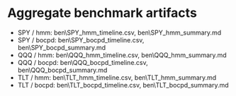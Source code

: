 # Aggregate benchmark artifacts

- SPY / hmm: ben\SPY_hmm_timeline.csv, ben\SPY_hmm_summary.md
- SPY / bocpd: ben\SPY_bocpd_timeline.csv, ben\SPY_bocpd_summary.md
- QQQ / hmm: ben\QQQ_hmm_timeline.csv, ben\QQQ_hmm_summary.md
- QQQ / bocpd: ben\QQQ_bocpd_timeline.csv, ben\QQQ_bocpd_summary.md
- TLT / hmm: ben\TLT_hmm_timeline.csv, ben\TLT_hmm_summary.md
- TLT / bocpd: ben\TLT_bocpd_timeline.csv, ben\TLT_bocpd_summary.md
